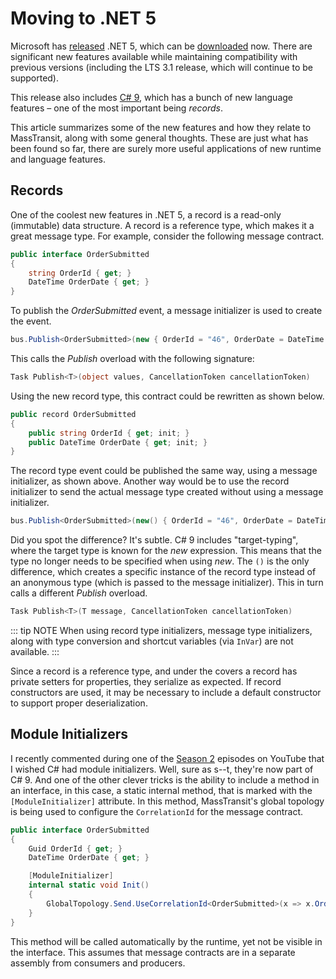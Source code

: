 # Moving to .NET 5

Microsoft has [released](https://devblogs.microsoft.com/dotnet/announcing-net-5-0/) .NET 5, which can be [downloaded](https://dotnet.microsoft.com/download/dotnet/5.0) now. There are significant new features available while maintaining compatibility with previous versions (including the LTS 3.1 release, which will continue to be supported).

This release also includes [C# 9](https://devblogs.microsoft.com/dotnet/c-9-0-on-the-record/), which has a bunch of new language features – one of the most important being _records_.

This article summarizes some of the new features and how they relate to MassTransit, along with some general thoughts. These are just what has been found so far, there are surely more useful applications of new runtime and language features.

## Records

One of the coolest new features in .NET 5, a record is a read-only (immutable) data structure. A record is a reference type, which makes it a great message type. For example, consider the following message contract.

```cs
public interface OrderSubmitted
{
    string OrderId { get; }
    DateTime OrderDate { get; }
}
```

To publish the _OrderSubmitted_ event, a message initializer is used to create the event.

```cs
bus.Publish<OrderSubmitted>(new { OrderId = "46", OrderDate = DateTime.UtcNow });
```

This calls the _Publish_ overload with the following signature:

```cs
Task Publish<T>(object values, CancellationToken cancellationToken)
```

Using the new record type, this contract could be rewritten as shown below.

```cs
public record OrderSubmitted
{
    public string OrderId { get; init; }
    public DateTime OrderDate { get; init; }
}
```

The record type event could be published the same way, using a message initializer, as shown above. Another way would be to use the record initializer to send the actual message type created without using a message initializer.

```cs
bus.Publish<OrderSubmitted>(new() { OrderId = "46", OrderDate = DateTime.UtcNow });
```

Did you spot the difference? It's subtle. C# 9 includes "target-typing", where the target type is known for the _new_ expression. This means that the type no longer needs to be specified when using _new_. The `()` is the only difference, which creates a specific instance of the record type instead of an anonymous type (which is passed to the message initializer). This in turn calls a different _Publish_ overload.

```cs
Task Publish<T>(T message, CancellationToken cancellationToken)
```

::: tip NOTE
When using record type initializers, message type initializers, along with type conversion and shortcut variables (via `InVar`) are not available.
:::

Since a record is a reference type, and under the covers a record has private setters for properties, they serialize as expected. If record constructors are used, it may be necessary to include a default constructor to support proper deserialization.

## Module Initializers

I recently commented during one of the [Season 2](https://www.youtube.com/playlist?list=PLx8uyNNs1ri1UA_Nerr7Ej3g9nT2PxbbH) episodes on YouTube that I wished C# had module initializers. Well, sure as s--t, they're now part of C# 9. And one of the other clever tricks is the ability to include a method in an interface, in this case, a static internal method, that is marked with the `[ModuleInitializer]` attribute. In this method, MassTransit's global topology is being used to configure the `CorrelationId` for the message contract.

```cs
public interface OrderSubmitted
{
    Guid OrderId { get; }
    DateTime OrderDate { get; }

    [ModuleInitializer]
    internal static void Init()
    {
        GlobalTopology.Send.UseCorrelationId<OrderSubmitted>(x => x.OrderId);
    }
}
```

This method will be called automatically by the runtime, yet not be visible in the interface. This assumes that message contracts are in a separate assembly from consumers and producers.






